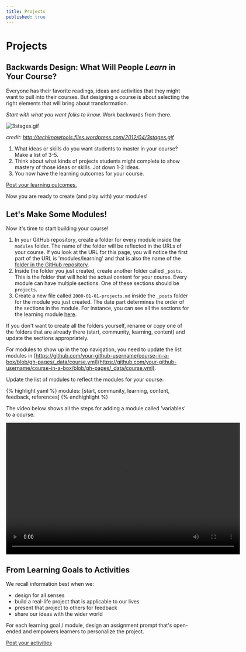 ```yaml
---
title: Projects
published: true
---
```


# Projects

## Backwards Design: What Will People *Learn* in Your Course?
Everyone has their favorite readings, ideas and activities that they might want to pull into their courses. But designing a course is about selecting the right elements that will bring about transformation. 

*Start with what you want folks to know.* Work backwards from there. 

![3stages.gif]({{site.baseurl}}/img/3stages.gif)

*credit: http://techknowtools.files.wordpress.com/2012/04/3stages.gif*


1. What ideas or skills do you want students to master in your course? Make a list of 3-5. 
2. Think about what kinds of projects students might complete to show mastery of those ideas or skills. Jot down 1-2 ideas.
3. You now have the learning outcomes for your course. 

<a class="btn btn-primary" href="http://community.p2pu.org/t/course-in-a-box-backwards-learning-design/1224)"><i class="fa fa-comments"></i> Post your learning outcomes.</a>

Now you are ready to create (and play with) your modules!

## Let's Make Some Modules!

Now it's time to start building your course! 

1. In your GitHub repository, create a folder for every module inside the `modules` folder. The name of the folder will be reflected in the URLs of your course. If you look at the URL for this page, you will notice the first part of the URL is 'modules/learning' and that is also the name of the [folder in the GitHub repository](https://github.com/p2pu/course-in-a-box/tree/gh-pages/modules/learning/).
1. Inside the folder you just created, create another folder called `_posts`. This is the folder that will hold the actual content for your course. Every module can have multiple sections. One of these sections should be `projects`.
1. Create a new file called `2000-01-01-projects.md` inside the `_posts` folder for the module you just created. The date part determines the order of the sections in the module. For instance, you can see all the sections for the learning module [here](https://github.com/p2pu/course-in-a-box/tree/gh-pages/modules/learning/_posts).

If you don't want to create all the folders yourself, rename or copy one of the folders that are already there (start, community, learning, content) and update the sections appropriately.

For modules to show up in the top navigation, you need to update the list modules in [https://github.com/your-github-username/course-in-a-box/blob/gh-pages/_data/course.yml](https://github.com/your-github-username/course-in-a-box/blob/gh-pages/_data/course.yml).

Update the list of modules to reflect the modules for your course:

{% highlight yaml %}
modules: [start, community, learning, content, feedback, references]
{% endhighlight %}

The video below shows all the steps for adding a module called 'variables' to a course.

<video src="{{site.baseurl}}/img/add-module.webm" width="640" height="360" controls></video>

## From Learning Goals to Activities
We recall information best when we:

- design for all senses
- build a real-life project that is applicable to our lives
- present that project to others for feedback
- share our ideas with the wider world

For each learning goal / module, design an assignment prompt that's open-ended and empowers learners to personalize the project.

<a class="btn btn-primary" href="http://community.p2pu.org/t/course-in-a-box-activity-design/1225"><i class="fa fa-comment"></i> Post your activities</a>
